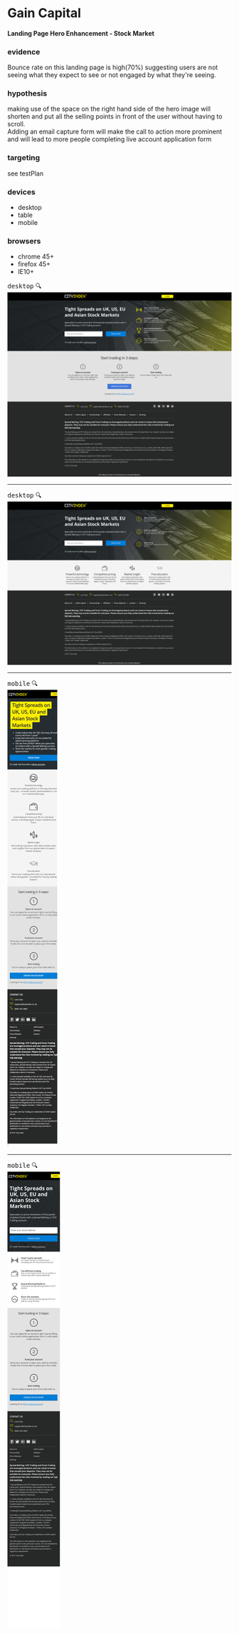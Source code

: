 #  Gain Capital
#### Landing Page Hero Enhancement - Stock Market

### evidence
Bounce rate on this landing page is high(70%) suggesting users are not seeing what they expect to see or not engaged by what they're seeing.

### hypothesis
making use of the space on the right hand side of the hero image will shorten and put all the selling points in front of the user without having to scroll.  
Adding an email capture form will make the call to action more prominent and will lead to more people completing live account application form

### targeting
see testPlan

### devices
- desktop
- table
- mobile

### browsers
- chrome 45+
- firefox 45+
- IE10+





<kbd>desktop</kbd>  :mag:            
 ![](src/aStock-Market%20V1.png)<br/>  <hr/>
 
 
 <kbd>desktop</kbd>  :mag:            
 ![](src/aStock-Market%20V2.png)<br/>  <hr/>
 

<kbd>mobile</kbd> :mag:          
![](src/aStock%20Market%20control%20mobile.png)<br/>  <hr/>


<kbd>mobile</kbd> :mag:          
![](src/aStock-Market%20V1%20Mobile.png)





